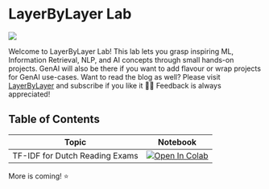 # LayerByLayer Lab

<a href="https://www.linkedin.com/in/gonul-ayci/"><img src="https://img.shields.io/badge/Follow%20Gönül-blue.svg?logo=linkedin"></a>

Welcome to LayerByLayer Lab! This lab lets you grasp inspiring ML, Information Retrieval, NLP, and AI concepts through small hands-on projects. GenAI will also be there if you want to add flavour or wrap projects for GenAI use-cases. Want to read the blog as well? Please visit [LayerByLayer](https://substack.com/@layerbylayer) and subscribe if you like it 👍🏻 Feedback is always appreciated! 

## Table of Contents
| Topic  | Notebook  |
|---|---|
| TF-IDF for Dutch Reading Exams | [![Open In Colab](https://colab.research.google.com/assets/colab-badge.svg)](https://github.com/aycignl/LayerByLayerLab/blob/main/tfidf_for_dutch_reading_exams.ipynb)   |

More is coming! ⭐️
